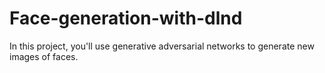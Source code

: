 # Face-generation-with-dlnd
In this project, you'll use generative adversarial networks to generate new images of faces.
